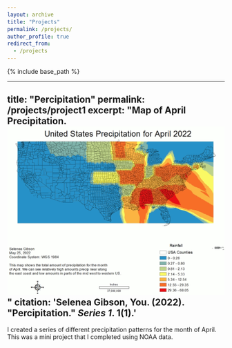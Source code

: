 ```yaml
---
layout: archive
title: "Projects"
permalink: /projects/
author_profile: true
redirect_from:
  - /projects
---
```

{% include base_path %}

---
title: "Percipitation"
permalink: /projects/project1
excerpt: "Map of April Precipitation.  <br/><img src='images/April Precip.gif'>"
citation: 'Selenea Gibson, You. (2022). &quot;Percipitation.&quot; <i>Series 1</i>. 1(1).'
---
I created a series of different precipitation patterns for the month of April. This was a mini project that I completed using NOAA data.
